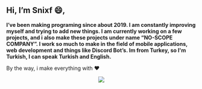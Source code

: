 ## Hi, I’m Snixf 😄,

**I’ve been making programing since about 2019. I am constantly improving myself and trying to add new things. I am currently working on a few projects, and i also make these projects under name “NO-SCOPE COMPANY”. I work so much to make in the field of mobile applications, web development and things like Discord Bot’s. Im from Turkey, so I'm Turkish, I can speak Turkish and English.**

By the way, i make everything with ❤


<p align="center">
  <a href="https://discord.com/users/801508376491327518">
     <img src="https://discord.c99.nl/widget/theme-4/801508376491327518.png"/>
       </a>
</p>
